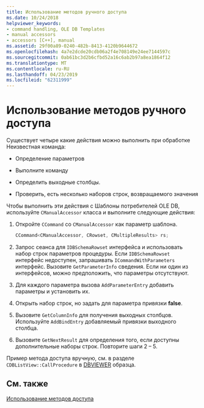 ```yaml
---
title: Использование методов ручного доступа
ms.date: 10/24/2018
helpviewer_keywords:
- command handling, OLE DB Templates
- manual accessors
- accessors [C++], manual
ms.assetid: 29f00a89-0240-482b-8413-4120b9644672
ms.openlocfilehash: 4a7e2dcde20cdb06a2f4e708149e24ee7144597c
ms.sourcegitcommit: 0ab61bc3d2b6cfbd52a16c6ab2b97a8ea1864f12
ms.translationtype: MT
ms.contentlocale: ru-RU
ms.lasthandoff: 04/23/2019
ms.locfileid: "62311999"
---
```

# <a name="using-manual-accessors"></a>Использование методов ручного доступа

Существует четыре какие действия можно выполнить при обработке Неизвестная команда:

- Определение параметров

- Выполните команду

- Определить выходные столбцы.

- Проверить, есть несколько наборов строк, возвращаемого значения

Чтобы выполнить эти действия с Шаблоны потребителей OLE DB, используйте `CManualAccessor` класса и выполните следующие действия:

1. Откройте `CCommand` со `CManualAccessor` как параметр шаблона.

    ```cpp
    CCommand<CManualAccessor, CRowset, CMultipleResults> rs;
    ```

1. Запрос сеанса для `IDBSchemaRowset` интерфейса и использовать набор строк параметров процедуры. Если `IDBSchemaRowset` интерфейс недоступен, запрашивать `ICommandWithParameters` интерфейс. Вызовите `GetParameterInfo` сведения. Если ни один из интерфейсов, можно предположить, что параметры отсутствуют.

1. Для каждого параметра вызова `AddParameterEntry` добавить параметры и установить их.

1. Открыть набор строк, но задать для параметра привязки **false**.

1. Вызовите `GetColumnInfo` для получения выходных столбцов. Используйте `AddBindEntry` добавляемый привязки выходного столбца.

1. Вызовите `GetNextResult` для определения того, если доступны дополнительные наборы строк. Повторите шаги 2 – 5.

Пример метода доступа вручную, см. в разделе `CDBListView::CallProcedure` в [DBVIEWER](https://github.com/Microsoft/VCSamples) образца.

## <a name="see-also"></a>См. также

[Использование методов доступа](../../data/oledb/using-accessors.md)